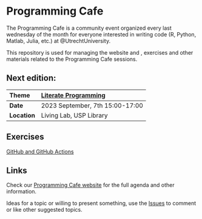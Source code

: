 # Programming Cafe

The Programming Cafe is a community event organized every last wednesday of the month for everyone interested in writing code (R, Python, Matlab, Julia, etc.) at @UtrechtUniversity.

This repository is used for managing the website and , exercises and other materials related to the Programming Cafe sessions.

## Next edition:

| Theme | [Literate Programming](https://utrechtuniversity.github.io/programming-cafe/) |
| :--- | :--- |
| __Date__ | 2023 September, 7th 15:00-17:00 |
| __Location__ | Living Lab, USP Library |

## Exercises

[GitHub and GitHub Actions](exercises/github_actions/github_actions.md)

## Links

Check our [Programming Cafe website](https://utrechtuniversity.github.io/programming-cafe/) for the full agenda and other information.

Ideas for a topic or willing to present something, use the [Issues](https://github.com/UtrechtUniversity/programming-cafe/issues) to comment or like other suggested topics.
